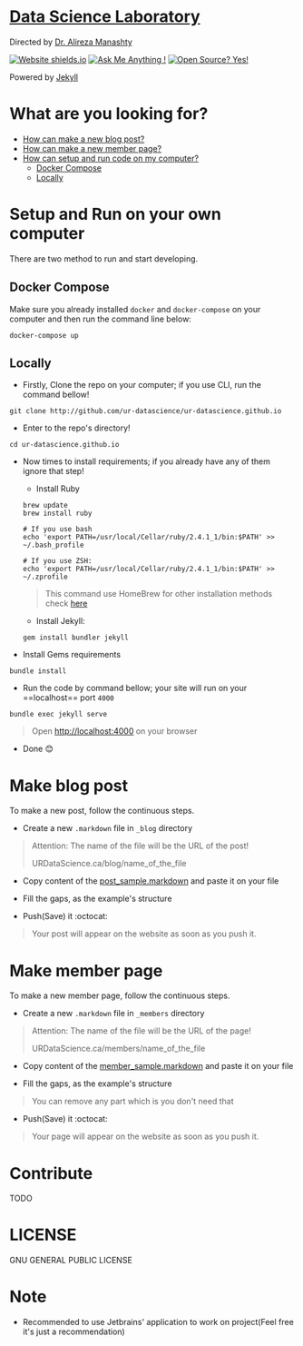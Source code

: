 # [Data Science Laboratory](http://urdatascience.ca)
Directed by [Dr. Alireza Manashty](http://urdatascience.ca/members/alireza)

[![Website shields.io](https://img.shields.io/website-up-down-green-red/http/shields.io.svg)](http://urdatascience.ca)
[![Ask Me Anything !](https://img.shields.io/badge/Ask%20me-anything-1abc9c.svg)](mailto:a.r.manashty@gmail.com)
[![Open Source? Yes!](https://badgen.net/badge/Open%20Source%20%3F/Yes%21/blue?icon=github)](https://github.com/ur-datascience/)

Powered by [Jekyll](http://Jekyllrb.com/)

# What are you looking for?

- [How can make a new blog post?](#make-blog-post)
- [How can make a new member page?](#make-member-page)
- [How can setup and run code on my computer?](#setup-and-run-on-your-own-computer)
    - [Docker Compose](#docker-compose)
    - [Locally](#locally)


# Setup and Run on your own computer
There are two method to run and start developing.

## Docker Compose
Make sure you already installed `docker` and `docker-compose` on your computer
and then run the command line below:
```shell script
docker-compose up
```

## Locally

- Firstly, Clone the repo on your computer; if you use CLI, run the command bellow!
```shell script
git clone http://github.com/ur-datascience/ur-datascience.github.io
```

- Enter to the repo's directory!
```shell script
cd ur-datascience.github.io
```

- Now times to install requirements; if you already have any of them ignore that step!
    - Install Ruby
    ```shell script
    brew update
    brew install ruby
    
    # If you use bash
    echo 'export PATH=/usr/local/Cellar/ruby/2.4.1_1/bin:$PATH' >> ~/.bash_profile 
    
    # If you use ZSH:
    echo 'export PATH=/usr/local/Cellar/ruby/2.4.1_1/bin:$PATH' >> ~/.zprofile
    ```
    > This command use HomeBrew for other installation methods check [here](https://www.ruby-lang.org/en/documentation/installation/)                                                                                                                                               
    
    - Install Jekyll:
    ```shell script
    gem install bundler jekyll
    ```
- Install Gems requirements
```shell script
bundle install
```
    
- Run the code by command bellow; your site will run on your ==localhost== port `4000`
```shell script
bundle exec jekyll serve
```
> Open [http://localhost:4000](http://localhost:4000) on your browser

- Done :blush:


# Make blog post
To make a new post, follow the continuous steps.

- Create a new `.markdown` file in `_blog` directory
> Attention: The name of the file will be the URL of the post!
>
> URDataScience.ca/blog/name_of_the_file

- Copy content of the [post_sample.markdown]() and paste it on your file

- Fill the gaps, as the example's structure

- Push(Save) it :octocat:

> Your post will appear on the website as soon as you push it.


# Make member page
To make a new member page, follow the continuous steps.

- Create a new `.markdown` file in `_members` directory
> Attention: The name of the file will be the URL of the page!
>
> URDataScience.ca/members/name_of_the_file

- Copy content of the [member_sample.markdown]() and paste it on your file

- Fill the gaps, as the example's structure
> You can remove any part which is you don't need that

- Push(Save) it :octocat:

> Your page will appear on the website as soon as you push it.


# Contribute
TODO

# LICENSE
GNU GENERAL PUBLIC LICENSE

# Note

- Recommended to use Jetbrains' application to work on project(Feel free it's just a recommendation)
